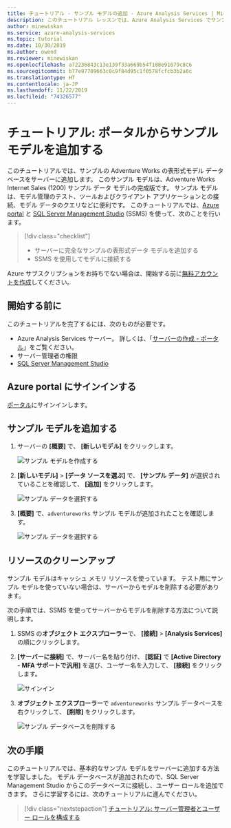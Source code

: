 ```yaml
---
title: チュートリアル - サンプル モデルの追加 - Azure Analysis Services | Microsoft Docs
description: このチュートリアル レッスンでは、Azure Analysis Services でサンプル モデルを追加する方法を説明します。
author: minewiskan
ms.service: azure-analysis-services
ms.topic: tutorial
ms.date: 10/30/2019
ms.author: owend
ms.reviewer: minewiskan
ms.openlocfilehash: a72236843c13e139f33a669b54f108e91679c8c6
ms.sourcegitcommit: b77e97709663c0c9f84d95c1f0578fcfcb3b2a6c
ms.translationtype: HT
ms.contentlocale: ja-JP
ms.lasthandoff: 11/22/2019
ms.locfileid: "74326577"
---
```

# <a name="tutorial-add-a-sample-model-from-the-portal"></a>チュートリアル: ポータルからサンプル モデルを追加する

このチュートリアルでは、サンプルの Adventure Works の表形式モデル データベースをサーバーに追加します。 このサンプル モデルは、Adventure Works Internet Sales (1200) サンプル データ モデルの完成版です。 サンプル モデルは、モデル管理のテスト、ツールおよびクライアント アプリケーションとの接続、モデル データのクエリなどに便利です。 このチュートリアルでは、[Azure portal](https://portal.azure.com) と [SQL Server Management Studio](/sql/ssms/download-sql-server-management-studio-ssms) (SSMS) を使って、次のことを行います。 

> [!div class="checklist"]
> * サーバーに完全なサンプルの表形式データ モデルを追加する 
> * SSMS を使用してモデルに接続する

Azure サブスクリプションをお持ちでない場合は、開始する前に[無料アカウントを作成](https://azure.microsoft.com/free/)してください。

## <a name="before-you-begin"></a>開始する前に

このチュートリアルを完了するには、次のものが必要です。

- Azure Analysis Services サーバー。 詳しくは、「[サーバーの作成 - ポータル](analysis-services-create-server.md)」をご覧ください。
- サーバー管理者の権限
- [SQL Server Management Studio](https://docs.microsoft.com/sql/ssms/download-sql-server-management-studio-ssms)


## <a name="sign-in-to-the-azure-portal"></a>Azure portal にサインインする

[ポータル](https://portal.azure.com/)にサインインします。

## <a name="add-a-sample-model"></a>サンプル モデルを追加する

1. サーバーの **[概要]** で、 **[新しいモデル]** をクリックします。

    ![サンプル モデルを作成する](./media/analysis-services-create-sample-model/aas-create-sample-new-model.png)

2. **[新しいモデル]**  >  **[データ ソースを選ぶ]** で、 **[サンプル データ]** が選択されていることを確認して、 **[追加]** をクリックします。

    ![サンプル データを選択する](./media/analysis-services-create-sample-model/aas-create-sample-data.png)

3. **[概要]** で、`adventureworks` サンプル モデルが追加されたことを確認します。

    ![サンプル データを選択する](./media/analysis-services-create-sample-model/aas-create-sample-verify.png)


## <a name="clean-up-resources"></a>リソースのクリーンアップ

サンプル モデルはキャッシュ メモリ リソースを使っています。 テスト用にサンプル モデルを使っていない場合は、サーバーからモデルを削除する必要があります。

次の手順では、SSMS を使ってサーバーからモデルを削除する方法について説明します。

1. SSMS の**オブジェクト エクスプローラー**で、 **[接続]**  >  **[Analysis Services]** の順にクリックします。

2. **[サーバーに接続]** で、サーバー名を貼り付け、 **[認証]** で **[Active Directory - MFA サポートで汎用]** を選び、ユーザー名を入力して、 **[接続]** をクリックします。

    ![サインイン](./media/analysis-services-create-sample-model/aas-create-sample-cleanup-signin.png)

3. **オブジェクト エクスプローラー**で `adventureworks` サンプル データベースを右クリックして、 **[削除]** をクリックします。

    ![サンプル データベースを削除する](./media/analysis-services-create-sample-model/aas-create-sample-cleanup-delete.png)

## <a name="next-steps"></a>次の手順 

このチュートリアルでは、基本的なサンプル モデルをサーバーに追加する方法を学習しました。 モデル データベースが追加されたので、SQL Server Management Studio からこのデータベースに接続し、ユーザー ロールを追加できます。 さらに学習するには、次のチュートリアルに進んでください。

> [!div class="nextstepaction"]
> [チュートリアル: サーバー管理者とユーザー ロールを構成する](tutorials/analysis-services-tutorial-roles.md)


